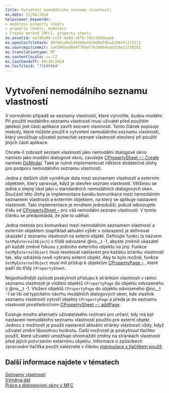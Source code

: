 ```yaml
---
title: Vytvoření nemodálního seznamu vlastností
ms.date: 11/04/2016
helpviewer_keywords:
- modeless property sheets
- property sheets, modeless
- Create method [MFC], property sheets
ms.assetid: eafd8a92-cc67-4a69-a5fb-742c920d1ae8
ms.openlocfilehash: 90f6dcd5659d308a4b39d6a7d5a42003fc1f2111
ms.sourcegitcommit: 1e6386be9084f70def7b3b8b4bab319a117102b2
ms.translationtype: MT
ms.contentlocale: cs-CZ
ms.lasthandoff: 09/30/2019
ms.locfileid: "71685684"
---
```

# <a name="creating-a-modeless-property-sheet"></a>Vytvoření nemodálního seznamu vlastností

V normálním případě se seznamy vlastností, které vytvoříte, budou modální. Při použití modálního seznamu vlastností musí uživatel před použitím jakékoli jiné části aplikace zavřít seznam vlastností. Tento článek popisuje metody, které můžete použít k vytvoření nemodálního seznamu vlastností, který umožňuje uživateli ponechat seznam vlastností otevřený při použití jiných částí aplikace.

Chcete-li zobrazit seznam vlastností jako nemodální dialogové okno namísto jako modální dialogové okno, zavolejte [CPropertySheet –:: Create](../mfc/reference/cpropertysheet-class.md#create) namísto [DoModal](../mfc/reference/cpropertysheet-class.md#domodal). Také je nutné implementovat některé dodatečné úlohy pro podporu nemodálního seznamu vlastností.

Jedna z dalších úloh vyměňuje data mezi seznamem vlastností a externím objektem, který upravuje, když je otevřen seznam vlastností. Většinou se jedná o stejný úkol jako u standardních nemodálních dialogových oken. Součástí této úlohy je implementace kanálu komunikace mezi nemodálním seznamem vlastností a externím objektem, na který se aplikuje nastavení vlastností. Tato implementace je mnohem jednodušší, pokud odvozujete třídu od [CPropertySheet –](../mfc/reference/cpropertysheet-class.md) pro váš nemodální seznam vlastností. V tomto článku se předpokládá, že jste to udělali.

Jedna metoda pro komunikaci mezi nemodálním seznamem vlastností a externím objektem (například aktuální výběr v zobrazení) je definovat ukazatel z seznamu vlastností na externí objekt. Definujte funkci (s názvem `SetMyExternalObject`) v třídě odvozené @no__t -1, abyste změnili ukazatel při každé změně fokusu z jednoho externího objektu na jiný. Funkce `SetMyExternalObject` musí resetovat nastavení pro každou stránku vlastností tak, aby odrážela nově vybraný externí objekt. Aby to bylo možné, funkce `SetMyExternalObject` musí mít přístup k objektům [CPropertyPage –](../mfc/reference/cpropertypage-class.md) , které patří do třídy `CPropertySheet`.

Nejpohodlnější způsob poskytnutí přístupu k stránkám vlastností v rámci seznamu vlastností je vložení objektů `CPropertyPage` do objektu odvozeného z @no__t -1. Vložení objektů `CPropertyPage` do objektu odvozeného @no__t -1 se liší od typického návrhu modálních dialogových oken, kde vlastník seznamu vlastností vytvoří objekty `CPropertyPage` a předá je do seznamu vlastností prostřednictvím [CPropertySheet –:: addPage](../mfc/reference/cpropertysheet-class.md#addpage).

Existuje mnoho alternativ uživatelského rozhraní pro určení, kdy má být nastavení nemodálního seznamu vlastností použito pro externí objekt. Jednou z možností je použít nastavení aktuální stránky vlastností vždy, když uživatel změní libovolnou hodnotu. Další možností je poskytnout tlačítko použít, které uživateli umožňuje shromáždit změny na stránkách vlastností před jejich potvrzením externímu objektu. Informace o způsobech zpracování tlačítka použít naleznete v článku [manipulace s tlačítkem použít](../mfc/handling-the-apply-button.md).

## <a name="see-also"></a>Další informace najdete v tématech

[Seznamy vlastností](../mfc/property-sheets-mfc.md)<br/>
[Výměna dat](../mfc/exchanging-data.md)<br/>
[Práce s dialogovými okny v MFC](../mfc/life-cycle-of-a-dialog-box.md)
